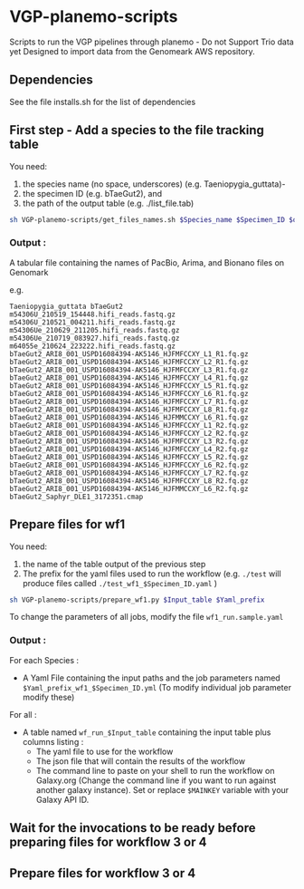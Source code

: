 # VGP-planemo-scripts

Scripts to run the VGP pipelines through planemo - Do not Support Trio data yet
Designed to import data from the Genomeark AWS repository.

## Dependencies

See the file installs.sh for the list of dependencies

## First step - Add a species to the file tracking table

You need: 
1. the species name (no space, underscores) (e.g. Taeniopygia_guttata)-
2. the specimen ID (e.g. bTaeGut2), and 
3. the path of the output table (e.g. ./list_file.tab)

````bash
sh VGP-planemo-scripts/get_files_names.sh $Species_name $Specimen_ID $output
````

### Output : 

A tabular file containing the names of PacBio, Arima, and Bionano files on Genomark

e.g.

````tabular
Taeniopygia_guttata	bTaeGut2	m54306U_210519_154448.hifi_reads.fastq.gz m54306U_210521_004211.hifi_reads.fastq.gz m54306Ue_210629_211205.hifi_reads.fastq.gz m54306Ue_210719_083927.hifi_reads.fastq.gz m64055e_210624_223222.hifi_reads.fastq.gz	bTaeGut2_ARI8_001_USPD16084394-AK5146_HJFMFCCXY_L1_R1.fq.gz bTaeGut2_ARI8_001_USPD16084394-AK5146_HJFMFCCXY_L2_R1.fq.gz bTaeGut2_ARI8_001_USPD16084394-AK5146_HJFMFCCXY_L3_R1.fq.gz bTaeGut2_ARI8_001_USPD16084394-AK5146_HJFMFCCXY_L4_R1.fq.gz bTaeGut2_ARI8_001_USPD16084394-AK5146_HJFMFCCXY_L5_R1.fq.gz bTaeGut2_ARI8_001_USPD16084394-AK5146_HJFMFCCXY_L6_R1.fq.gz bTaeGut2_ARI8_001_USPD16084394-AK5146_HJFMFCCXY_L7_R1.fq.gz bTaeGut2_ARI8_001_USPD16084394-AK5146_HJFMFCCXY_L8_R1.fq.gz bTaeGut2_ARI8_001_USPD16084394-AK5146_HJFMMCCXY_L6_R1.fq.gz	bTaeGut2_ARI8_001_USPD16084394-AK5146_HJFMFCCXY_L1_R2.fq.gz bTaeGut2_ARI8_001_USPD16084394-AK5146_HJFMFCCXY_L2_R2.fq.gz bTaeGut2_ARI8_001_USPD16084394-AK5146_HJFMFCCXY_L3_R2.fq.gz bTaeGut2_ARI8_001_USPD16084394-AK5146_HJFMFCCXY_L4_R2.fq.gz bTaeGut2_ARI8_001_USPD16084394-AK5146_HJFMFCCXY_L5_R2.fq.gz bTaeGut2_ARI8_001_USPD16084394-AK5146_HJFMFCCXY_L6_R2.fq.gz bTaeGut2_ARI8_001_USPD16084394-AK5146_HJFMFCCXY_L7_R2.fq.gz bTaeGut2_ARI8_001_USPD16084394-AK5146_HJFMFCCXY_L8_R2.fq.gz bTaeGut2_ARI8_001_USPD16084394-AK5146_HJFMMCCXY_L6_R2.fq.gz	bTaeGut2_Saphyr_DLE1_3172351.cmap
````



## Prepare files for wf1 

You need: 
1. the name of the table output of the previous step
2. The prefix for the yaml files used to run the workflow (e.g. `./test` will produce files called `./test_wf1_$Specimen_ID.yaml` )

````bash
sh VGP-planemo-scripts/prepare_wf1.py $Input_table $Yaml_prefix
````

To change the parameters of all jobs, modify the file `wf1_run.sample.yaml`


### Output : 

For each Species : 
- A Yaml File containing the input paths and the job parameters named `$Yaml_prefix_wf1_$Specimen_ID.yml` (To modify individual job parameter modify these)

For all : 
- A table named `wf_run_$Input_table` containing the input table plus columns listing : 
  - The yaml file to use for the workflow
  - The json file that will contain the results of the workflow
  - The command line to paste on your shell to run the workflow on Galaxy.org (Change the command line if you want to run against another galaxy instance). Set or replace `$MAINKEY` variable with your Galaxy API ID.


## Wait for the invocations to be ready before preparing files for workflow 3 or 4


## Prepare files for workflow 3 or 4 